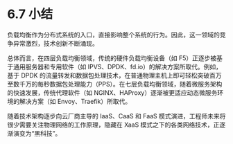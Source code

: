 # 6.7 小结

负载均衡作为分布式系统的入口，直接影响整个系统的行为。因此，这一领域的竞争异常激烈，技术创新不断涌现。

总体而言，在四层负载均衡领域，传统的硬件负载均衡设备（如 F5）正逐步被基于通用服务器和专用软件（如 IPVS、DPDK、fd.io）的解决方案所取代。例如，基于 DPDK 的流量转发和数据包处理技术，在普通物理主机上即可轻松突破百万至数千万的每秒数据包处理能力（PPS）。在七层负载均衡领域，随着微服务架构的快速发展，传统代理软件（如 NGINX、HAProxy）逐渐被更适应动态微服务环境的解决方案（如 Envoy、Traefik）所取代。

随着技术架构逐步向云厂商主导的 IaaS、CaaS 和 FaaS 模式演进，工程师未来将很少需要关注物理网络的工作原理，隐藏在 XaaS 模式之下的各类网络技术，正逐渐演变为“黑科技”。